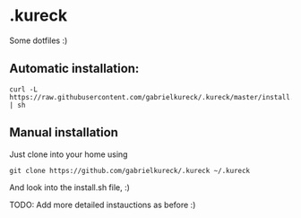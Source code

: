 # .kureck

Some dotfiles :)

## Automatic installation:

	curl -L https://raw.githubusercontent.com/gabrielkureck/.kureck/master/install.sh | sh

## Manual installation

Just clone into your home using
	
	git clone https://github.com/gabrielkureck/.kureck ~/.kureck

And look into the install.sh file, :)

TODO: Add more detailed instauctions as before :)
